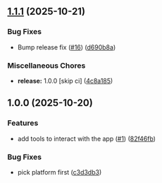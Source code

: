 ## [1.1.1](https://github.com/AppiumTestDistribution/mcp-appium/compare/v1.1.0...v1.1.1) (2025-10-21)

### Bug Fixes

* Bump release fix ([#16](https://github.com/AppiumTestDistribution/mcp-appium/issues/16)) ([d690b8a](https://github.com/AppiumTestDistribution/mcp-appium/commit/d690b8ac67c85f39ebc41b846abd6430047eaf48))

### Miscellaneous Chores

* **release:** 1.0.0 [skip ci] ([4c8a185](https://github.com/AppiumTestDistribution/mcp-appium/commit/4c8a185aa716ddd476dd9d556d3d75da7f1197b7))

## 1.0.0 (2025-10-20)

### Features

* add tools to interact with the app ([#1](https://github.com/AppiumTestDistribution/mcp-appium/issues/1)) ([82f46fb](https://github.com/AppiumTestDistribution/mcp-appium/commit/82f46fb810f72ae432ec3bc9a197543f6ae596ba))

### Bug Fixes

* pick platform first ([c3d3db3](https://github.com/AppiumTestDistribution/mcp-appium/commit/c3d3db3b017ddf10f3ed5b208e765a6c2bd12239))

